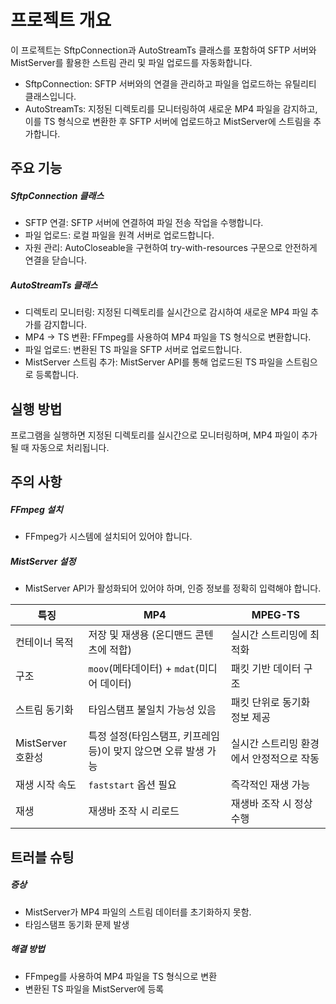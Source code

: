 # 프로젝트 개요

이 프로젝트는 SftpConnection과 AutoStreamTs 클래스를 포함하여 SFTP 서버와 MistServer를 활용한 스트림 관리 및 파일 업로드를 자동화합니다.

- SftpConnection: SFTP 서버와의 연결을 관리하고 파일을 업로드하는 유틸리티 클래스입니다.
- AutoStreamTs: 지정된 디렉토리를 모니터링하여 새로운 MP4 파일을 감지하고, 이를 TS 형식으로 변환한 후 SFTP 서버에 업로드하고 MistServer에 스트림을 추가합니다.

## 주요 기능

##### SftpConnection 클래스

- SFTP 연결: SFTP 서버에 연결하여 파일 전송 작업을 수행합니다.
- 파일 업로드: 로컬 파일을 원격 서버로 업로드합니다.
- 자원 관리: AutoCloseable을 구현하여 try-with-resources 구문으로 안전하게 연결을 닫습니다.

##### AutoStreamTs 클래스

- 디렉토리 모니터링: 지정된 디렉토리를 실시간으로 감시하여 새로운 MP4 파일 추가를 감지합니다.
- MP4 → TS 변환: FFmpeg를 사용하여 MP4 파일을 TS 형식으로 변환합니다.
- 파일 업로드: 변환된 TS 파일을 SFTP 서버로 업로드합니다.
- MistServer 스트림 추가: MistServer API를 통해 업로드된 TS 파일을 스트림으로 등록합니다.

## 실행 방법

프로그램을 실행하면 지정된 디렉토리를 실시간으로 모니터링하며, MP4 파일이 추가될 때 자동으로 처리됩니다.

## 주의 사항

##### FFmpeg 설치

- FFmpeg가 시스템에 설치되어 있어야 합니다.

##### MistServer 설정

- MistServer API가 활성화되어 있어야 하며, 인증 정보를 정확히 입력해야 합니다.

| 특징              | MP4                                                             | MPEG-TS                                  |
| ----------------- | --------------------------------------------------------------- | ---------------------------------------- |
| 컨테이너 목적     | 저장 및 재생용 (온디맨드 콘텐츠에 적합)                         | 실시간 스트리밍에 최적화                 |
| 구조              | `moov`(메타데이터) + `mdat`(미디어 데이터)                      | 패킷 기반 데이터 구조                    |
| 스트림 동기화     | 타임스탬프 불일치 가능성 있음                                   | 패킷 단위로 동기화 정보 제공             |
| MistServer 호환성 | 특정 설정(타임스탬프, 키프레임 등)이 맞지 않으면 오류 발생 가능 | 실시간 스트리밍 환경에서 안정적으로 작동 |
| 재생 시작 속도    | `faststart` 옵션 필요                                           | 즉각적인 재생 가능                       |
| 재생              | 재생바 조작 시 리로드                                           | 재생바 조작 시 정상 수행                 |

## 트러블 슈팅

##### 증상

- MistServer가 MP4 파일의 스트림 데이터를 초기화하지 못함.
- 타임스탬프 동기화 문제 발생

##### 해결 방법

- FFmpeg를 사용하여 MP4 파일을 TS 형식으로 변환
- 변환된 TS 파일을 MistServer에 등록
